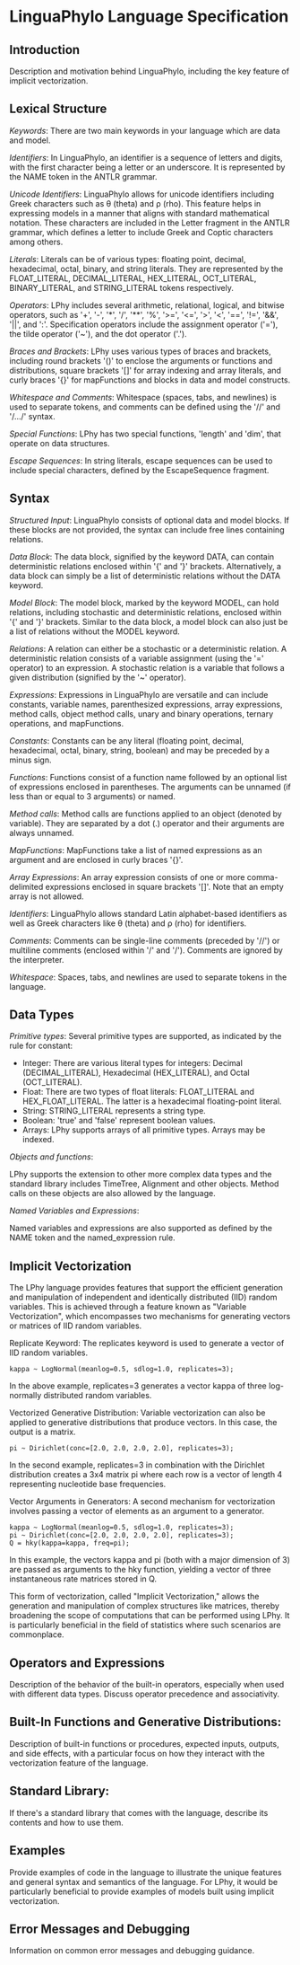 # LinguaPhylo Language Specification

## Introduction

Description and motivation behind LinguaPhylo, including the key feature of implicit vectorization.

## Lexical Structure

*Keywords*: There are two main keywords in your language which are data and model.

*Identifiers*: In LinguaPhylo, an identifier is a sequence of letters and digits, with the first character being a letter or an underscore. It is represented by the NAME token in the ANTLR grammar.

*Unicode Identifiers*: LinguaPhylo allows for unicode identifiers including Greek characters such as θ (theta) and ρ (rho). This feature helps in expressing models in a manner that aligns with standard mathematical notation. These characters are included in the Letter fragment in the ANTLR grammar, which defines a letter to include Greek and Coptic characters among others.

*Literals*: Literals can be of various types: floating point, decimal, hexadecimal, octal, binary, and string literals. They are represented by the FLOAT_LITERAL, DECIMAL_LITERAL, HEX_LITERAL, OCT_LITERAL, BINARY_LITERAL, and STRING_LITERAL tokens respectively.

*Operators*: LPhy includes several arithmetic, relational, logical, and bitwise operators, such as '+', '-', '*', '/', '**', '%', '>=', '<=', '>', '<', '==', '!=', '&&', '||', and ':'. Specification operators include the assignment operator ('='), the tilde operator ('~'), and the dot operator ('.').

*Braces and Brackets*: LPhy uses various types of braces and brackets, including round brackets '()' to enclose the arguments or functions and distributions, square brackets '[]' for array indexing and array literals, and curly braces '{}' for mapFunctions and blocks in data and model constructs.

*Whitespace and Comments*: Whitespace (spaces, tabs, and newlines) is used to separate tokens, and comments can be defined using the '//' and '/.../' syntax.

*Special Functions*: LPhy has two special functions, 'length' and 'dim', that operate on data structures.

*Escape Sequences*: In string literals, escape sequences can be used to include special characters, defined by the EscapeSequence fragment.

## Syntax

*Structured Input*: LinguaPhylo consists of optional data and model blocks. If these blocks are not provided, the syntax can include free lines containing relations.

*Data Block*: The data block, signified by the keyword DATA, can contain deterministic relations enclosed within '{' and '}' brackets. Alternatively, a data block can simply be a list of deterministic relations without the DATA keyword.

*Model Block*: The model block, marked by the keyword MODEL, can hold relations, including stochastic and deterministic relations, enclosed within '{' and '}' brackets. Similar to the data block, a model block can also just be a list of relations without the MODEL keyword.

*Relations*: A relation can either be a stochastic or a deterministic relation. A deterministic relation consists of a variable assignment (using the '=' operator) to an expression. A stochastic relation is a variable that follows a given distribution (signified by the '~' operator).

*Expressions*: Expressions in LinguaPhylo are versatile and can include constants, variable names, parenthesized expressions, array expressions, method calls, object method calls, unary and binary operations, ternary operations, and mapFunctions.

*Constants*: Constants can be any literal (floating point, decimal, hexadecimal, octal, binary, string, boolean) and may be preceded by a minus sign.

*Functions*: Functions consist of a function name followed by an optional list of expressions enclosed in parentheses. The arguments can be unnamed (if less than or equal to 3 arguments) or named.

*Method calls*: Method calls are functions applied to an object (denoted by variable). They are separated by a dot (.) operator and their arguments are always unnamed.

*MapFunctions*: MapFunctions take a list of named expressions as an argument and are enclosed in curly braces '{}'.

*Array Expressions*: An array expression consists of one or more comma-delimited expressions enclosed in square brackets '[]'. Note that an empty array is not allowed.

*Identifiers*: LinguaPhylo allows standard Latin alphabet-based identifiers as well as Greek characters like θ (theta) and ρ (rho) for identifiers.

*Comments*: Comments can be single-line comments (preceded by '//') or multiline comments (enclosed within '/' and '/'). Comments are ignored by the interpreter.

*Whitespace*: Spaces, tabs, and newlines are used to separate tokens in the language.

## Data Types

*Primitive types*: Several primitive types are supported, as indicated by the rule for constant:

* Integer: There are various literal types for integers: Decimal (DECIMAL_LITERAL), Hexadecimal (HEX_LITERAL), and Octal (OCT_LITERAL).
* Float: There are two types of float literals: FLOAT_LITERAL and HEX_FLOAT_LITERAL. The latter is a hexadecimal floating-point literal.
* String: STRING_LITERAL represents a string type.
* Boolean: 'true' and 'false' represent boolean values.
* Arrays: LPhy supports arrays of all primitive types. Arrays may be indexed.

*Objects and functions*: 

LPhy supports the extension to other more complex data types and the standard library includes TimeTree, Alignment and other objects. Method calls on these objects are also allowed by the language.

*Named Variables and Expressions*: 

Named variables and expressions are also supported as defined by the NAME token and the named_expression rule.

## Implicit Vectorization

The LPhy language provides features that support the efficient generation and manipulation of independent and identically distributed (IID) random variables. This is achieved through a feature known as "Variable Vectorization", which encompasses two mechanisms for generating vectors or matrices of IID random variables.

Replicate Keyword: The replicates keyword is used to generate a vector of IID random variables.

```lphy
kappa ~ LogNormal(meanlog=0.5, sdlog=1.0, replicates=3);
````

In the above example, replicates=3 generates a vector kappa of three log-normally distributed random variables.

Vectorized Generative Distribution: Variable vectorization can also be applied to generative distributions that produce vectors. In this case, the output is a matrix.

```lphy
pi ~ Dirichlet(conc=[2.0, 2.0, 2.0, 2.0], replicates=3);
```

In the second example, replicates=3 in combination with the Dirichlet distribution creates a 3x4 matrix pi where each row is a vector of length 4 representing nucleotide base frequencies.

Vector Arguments in Generators: A second mechanism for vectorization involves passing a vector of elements as an argument to a generator.

```lphy
kappa ~ LogNormal(meanlog=0.5, sdlog=1.0, replicates=3);
pi ~ Dirichlet(conc=[2.0, 2.0, 2.0, 2.0], replicates=3);
Q = hky(kappa=kappa, freq=pi);
```

In this example, the vectors kappa and pi (both with a major dimension of 3) are passed as arguments to the hky function, yielding a vector of three instantaneous rate matrices stored in Q.

This form of vectorization, called "Implicit Vectorization," allows the generation and manipulation of complex structures like matrices, thereby broadening the scope of computations that can be performed using LPhy. It is particularly beneficial in the field of statistics where such scenarios are commonplace.

## Operators and Expressions

Description of the behavior of the built-in operators, especially when used with different data types. Discuss operator precedence and associativity.

## Built-In Functions and Generative Distributions:

Description of built-in functions or procedures, expected inputs, outputs, and side effects, with a particular focus on how they interact with the vectorization feature of the language.

## Standard Library: 

If there's a standard library that comes with the language, describe its contents and how to use them.

## Examples

Provide examples of code in the language to illustrate the unique features and general syntax and semantics of the language. For LPhy, it would be particularly beneficial to provide examples of models built using implicit vectorization.

## Error Messages and Debugging

Information on common error messages and debugging guidance.